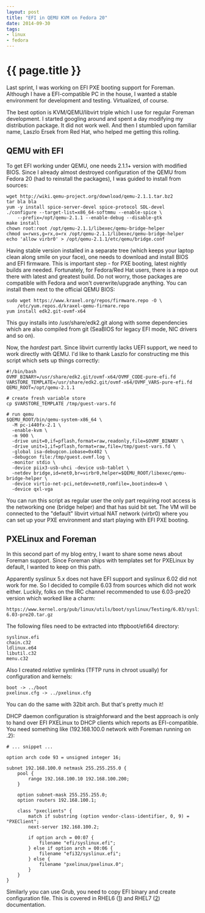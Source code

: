 ```yaml
---
layout: post
title: "EFI in QEMU KVM on Fedora 20"
date: 2014-09-30
tags:
- linux
- fedora
---
```

{{ page.title }}
================

Last sprint, I was working on EFI PXE booting support for Foreman. Although I
have a EFI-compatible PC in the house, I wanted a stable environment for
development and testing. Virtualized, of course.

The best option is KVM/QEMU/libvirt triple which I use for regular Foreman
development. I started googling around and spent a day modifying my
distribution package. It did not work well. And then I stumbled upon familiar
name, Laszlo Ersek from Red Hat, who helped me getting this rolling.

## QEMU with EFI

To get EFI working under QEMU, one needs 2.1.1+ version with modified BIOS.
Since I already almost destroyed configuration of the QEMU from Fedora 20 (had
to reinstall the packages), I was guided to install from sources:

    wget http://wiki.qemu-project.org/download/qemu-2.1.1.tar.bz2
    tar bla bla
    yum -y install spice-server-devel spice-protocol SDL-devel
    ./configure --target-list=x86_64-softmmu --enable-spice \
        --prefix=/opt/qemu-2.1.1 --enable-debug --disable-gtk
    make install
    chown root:root /opt/qemu-2.1.1/libexec/qemu-bridge-helper
    chmod u=rwxs,g=rx,o=rx /opt/qemu-2.1.1/libexec/qemu-bridge-helper
    echo 'allow virbr0' > /opt/qemu-2.1.1/etc/qemu/bridge.conf

Having stable version installed in a separate tree (which keeps your laptop
clean along smile on your face), one needs to download and install BIOS and
EFI firmware. This is important step - for PXE booting, latest nightly builds
are needed. Fortunately, for Fedora/Red Hat users, there is a repo out there
with latest and greatest build. Do not worry, those packages are compatible
with Fedora and won't overwrite/upgrade anything. You can install them next to
the official QEMU BIOS:

    sudo wget https://www.kraxel.org/repos/firmware.repo -O \
        /etc/yum.repos.d/kraxel-qemu-firmare.repo
    yum install edk2.git-ovmf-x64

This guy installs into /usr/share/edk2.git along with some dependencies which
are also compiled from git (SeaBIOS for legacy EFI mode, NIC drivers and so
on).

Now, the *hardest* part. Since libvirt currently lacks UEFI support, we need
to work directly with QEMU. I'd like to thank Laszlo for constructing me this
script which sets up things correctly:

    #!/bin/bash
    OVMF_BINARY=/usr/share/edk2.git/ovmf-x64/OVMF_CODE-pure-efi.fd
    VARSTORE_TEMPLATE=/usr/share/edk2.git/ovmf-x64/OVMF_VARS-pure-efi.fd
    QEMU_ROOT=/opt/qemu-2.1.1

    # create fresh variable store
    cp $VARSTORE_TEMPLATE /tmp/guest-vars.fd

    # run qemu
    $QEMU_ROOT/bin/qemu-system-x86_64 \
      -M pc-i440fx-2.1 \
      -enable-kvm \
      -m 900 \
      -drive unit=0,if=pflash,format=raw,readonly,file=$OVMF_BINARY \
      -drive unit=1,if=pflash,format=raw,file=/tmp/guest-vars.fd \
      -global isa-debugcon.iobase=0x402 \
      -debugcon file:/tmp/guest.ovmf.log \
      -monitor stdio \
      -device piix3-usb-uhci -device usb-tablet \
      -netdev bridge,id=net0,br=virbr0,helper=$QEMU_ROOT/libexec/qemu-bridge-helper \
      -device virtio-net-pci,netdev=net0,romfile=,bootindex=0 \
      -device qxl-vga

You can run this script as regular user the only part requiring root access is
the networking one (bridge helper) and that has suid bit set. The VM will be
connected to the "default" libvirt virtual NAT network (virbr0) where you can
set up your PXE environment and start playing with EFI PXE booting.

## PXELinux and Foreman

In this second part of my blog entry, I want to share some news about Foreman
support. Since Foreman ships with templates set for PXELinux by default, I
wanted to keep on this path.

Apparently syslinux 5.x does not have EFI support and syslinux 6.02 did not
work for me. So I decided to compile 6.03 from sources which did not work
either. Luckily, folks on the IRC channel recommended to use 6.03-pre20
version which worked like a charm:

    https://www.kernel.org/pub/linux/utils/boot/syslinux/Testing/6.03/syslinux-6.03-pre20.tar.gz

The following files need to be extracted into tftpboot/efi64 directory:

    syslinux.efi
    chain.c32
    ldlinux.e64
    libutil.c32
    menu.c32

Also I created *relative* symlinks (TFTP runs in chroot usually) for
configuration and kernels:

    boot -> ../boot
    pxelinux.cfg -> ../pxelinux.cfg

You can do the same with 32bit arch. But that's pretty much it!

DHCP daemon configuration is straighforward and the best approach is only to
hand over EFI PXELinux to DHCP clients which reports as EFI-compatible. You
need something like (192.168.100.0 network with Foreman running on .2):

    # ... snippet ...

    option arch code 93 = unsigned integer 16;

    subnet 192.168.100.0 netmask 255.255.255.0 {
        pool {
            range 192.168.100.10 192.168.100.200;
        }

        option subnet-mask 255.255.255.0;
        option routers 192.168.100.1;

        class "pxeclients" {
            match if substring (option vendor-class-identifier, 0, 9) = "PXEClient";
            next-server 192.168.100.2;

            if option arch = 00:07 {
                filename "efi/syslinux.efi";
            } else if option arch = 00:06 {
                filename "efi32/syslinux.efi";
            } else {
                filename "pxelinux/pxelinux.0";
            }
        }
    }

Similarly you can use Grub, you need to copy EFI binary and create
configuration file. This is covered in RHEL6 ([1]) and RHEL7 ([2])
documentation.

[1]: https://access.redhat.com/documentation/en-US/Red_Hat_Enterprise_Linux/6/html/Installation_Guide/s1-netboot-pxe-config-efi.html
[2]: https://access.redhat.com/documentation/en-US/Red_Hat_Enterprise_Linux/7/html/Installation_Guide/chap-installation-server-setup.html#sect-network-boot-setup-uefi

